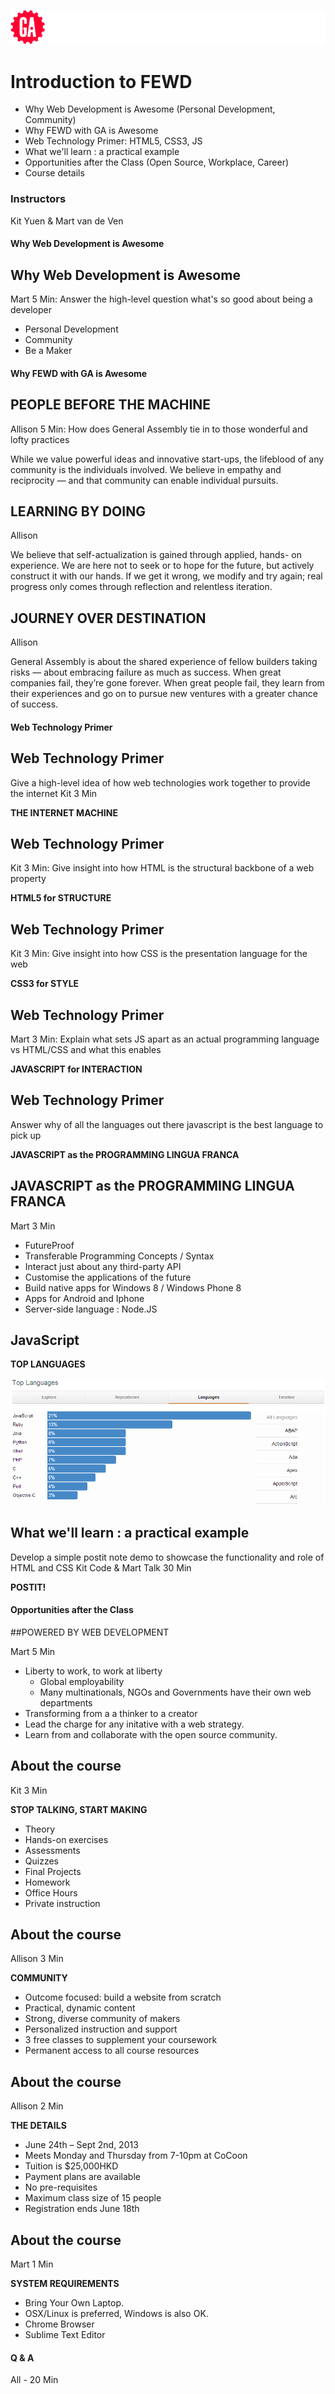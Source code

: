 ![General Assembly](assets/images/ga.png)
# Introduction to FEWD
<aside class="notes">

* Why Web Development is Awesome (Personal Development, Community)
* Why FEWD with GA is Awesome
* Web Technology Primer: HTML5, CSS3, JS
* What we'll learn : a practical example
* Opportunities after the Class (Open Source, Workplace, Career) 
* Course details

</aside>

### Instructors
Kit Yuen & Mart van de Ven 



#### Why Web Development is Awesome



## Why Web Development is Awesome
<aside class="notes">Mart 5 Min: Answer the high-level question what's so good about being a developer</aside>

* Personal Development
* Community
* Be a Maker



#### Why FEWD with GA is Awesome



## PEOPLE BEFORE THE MACHINE
<aside class="notes">Allison 5 Min: How does General Assembly tie in to those wonderful and lofty practices</aside>

While we value powerful ideas and innovative start-ups, the lifeblood of any community is the individuals involved. We believe in empathy and reciprocity — and that community can enable individual pursuits. 



## LEARNING BY DOING
<aside class="notes">Allison</aside>

We believe that self-actualization is gained through applied, hands- on experience. We are here not to seek or to hope for the future, but actively construct it with our hands. If we get it wrong, we modify and try again; real progress only comes through reflection and relentless iteration. 



## JOURNEY OVER DESTINATION
<aside class="notes">Allison</aside>

General Assembly is about the shared experience of fellow builders taking risks — about embracing failure as much as success. When great companies fail, they’re gone forever. When great people fail, they learn from their experiences and go on to pursue new ventures with a greater chance of success.



#### Web Technology Primer



## Web Technology Primer
<aside class="notes">Give a high-level idea of how web technologies work together to provide the internet
Kit 3 Min
</aside>

**THE INTERNET MACHINE**



## Web Technology Primer
<aside class="notes">Kit 3 Min: Give insight into how HTML is the structural backbone of a web property</aside>

**HTML5 for STRUCTURE**



## Web Technology Primer
<aside class="notes">Kit 3 Min: Give insight into how CSS is the presentation language for the web</aside>

**CSS3 for STYLE**



## Web Technology Primer
<aside class="notes">Mart 3 Min: Explain what sets JS apart as an actual programming language vs HTML/CSS and what this enables</aside>

**JAVASCRIPT for INTERACTION**



## Web Technology Primer
<aside class="notes">Answer why of all the languages out there javascript is the best language to pick up</aside>

**JAVASCRIPT as the PROGRAMMING LINGUA FRANCA**



## JAVASCRIPT as the PROGRAMMING LINGUA FRANCA
<aside class="notes">Mart 3 Min</aside>

* FutureProof 
* Transferable Programming Concepts / Syntax 
* Interact just about any third-party API 
* Customise the applications of the future 
* Build native apps for Windows 8 / Windows Phone 8 
* Apps for Android and Iphone 
* Server-side language : Node.JS 



## JavaScript
<aside class="notes"></aside>

**TOP LANGUAGES**

![Top Languages](assets/images/top.png)



## What we'll learn : a practical example
<aside class="notes">Develop a simple postit note demo to showcase the functionality and role of HTML and CSS
Kit Code & Mart Talk 30 Min
</aside>

**POSTIT!**



#### Opportunities after the Class



##POWERED BY WEB DEVELOPMENT
<aside class="notes">Mart 5 Min</aside>

* Liberty to work, to work at liberty
  * Global employability 
  * Many multinationals, NGOs and Governments have their own web departments 
* Transforming from a a thinker to a creator
* Lead the charge for any initative with a web strategy.  
* Learn from and collaborate with the open source community. 



## About the course
<aside class="notes">Kit 3 Min</aside>

**STOP TALKING, START MAKING**

* Theory 
* Hands-on exercises
* Assessments
* Quizzes
* Final Projects
* Homework
* Office Hours
* Private instruction



## About the course
<aside class="notes">Allison 3 Min</aside>

**COMMUNITY**

* Outcome focused: build a website from scratch
* Practical, dynamic content 
* Strong, diverse community of makers
* Personalized instruction and support
* 3 free classes to supplement your coursework
* Permanent access to all course resources



## About the course
<aside class="notes">Allison 2 Min</aside>

**THE DETAILS**

* June 24th – Sept 2nd, 2013
* Meets Monday and Thursday from 7-10pm at CoCoon
* Tuition is $25,000HKD
* Payment plans are available
* No pre-requisites
* Maximum class size of 15 people
* Registration ends June 
18th



## About the course
<aside class="notes">Mart 1 Min</aside>

**SYSTEM REQUIREMENTS**

* Bring Your Own Laptop.
* OSX/Linux is preferred, Windows is also OK.
* Chrome Browser
* Sublime Text Editor 



#### Q & A
<aside class="notes">All - 20 Min</aside>

